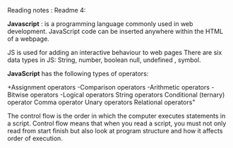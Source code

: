 Reading notes :
Readme 4:

**Javascript** : is a programming language commonly used in web development.  JavaScript code can be inserted anywhere within the HTML of a webpage.

JS is used for adding an interactive behaviour to web pages
There are six data types in JS:
String, number, boolean null, undefined , symbol.


**JavaScript** has the following types of operators:

+Assignment operators
-Comparison operators
-Arithmetic operators
-Bitwise operators
-Logical operators
String operators
Conditional (ternary) operator
Comma operator
Unary operators
Relational operators" 


The control flow is the order in which the computer executes statements in a script.
Control flow means that when you read a script, you must not only read from start   finish but also look at program structure and how it affects order of execution.



